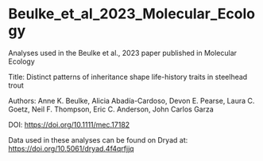 # Beulke_et_al_2023_Molecular_Ecology
Analyses used in the Beulke et al., 2023 paper published in Molecular Ecology

Title: Distinct patterns of inheritance shape life-history traits in steelhead trout

Authors: Anne K. Beulke, Alicia Abadía-Cardoso, Devon E. Pearse, Laura C. Goetz, Neil F. Thompson, Eric C. Anderson, John Carlos Garza

DOI: https://doi.org/10.1111/mec.17182

Data used in these analyses can be found on Dryad at: https://doi.org/10.5061/dryad.4f4qrfjjq
